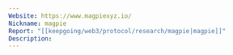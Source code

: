 ```yaml
---
Website: https://www.magpiexyz.io/
Nickname: magpie
Report: "[[keepgoing/web3/protocol/research/magpie|magpie]]"
Description:
---
```

